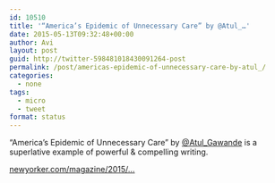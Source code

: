 ```yaml
---
id: 10510
title: '“America’s Epidemic of Unnecessary Care” by @Atul_…'
date: 2015-05-13T09:32:48+00:00
author: Avi
layout: post
guid: http://twitter-598481018430091264-post
permalink: /post/americas-epidemic-of-unnecessary-care-by-atul_/
categories:
  - none
tags:
  - micro
  - tweet
format: status
---
```

“America’s Epidemic of Unnecessary Care” by [@Atul_Gawande](http://twitter.com/Atul_Gawande) is a superlative example of powerful & compelling writing.

[newyorker.com/magazine/2015/…](http://www.newyorker.com/magazine/2015/05/11/overkill-atul-gawande)